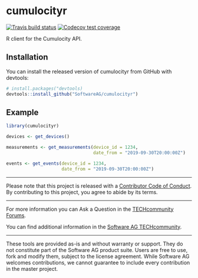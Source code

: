 
<!-- README.md is generated from README.Rmd. Please edit that file -->

# cumulocityr

<!-- badges: start -->

[![Travis build
status](https://travis-ci.org/SoftwareAG/cumulocityr.svg?branch=master)](https://travis-ci.org/SoftwareAG/cumulocityr)
[![Codecov test
coverage](https://codecov.io/gh/SoftwareAG/cumulocityr/branch/master/graph/badge.svg)](https://codecov.io/gh/SoftwareAG/cumulocityr?branch=master)
<!-- badges: end -->

R client for the Cumulocity API.

## Installation

You can install the released version of cumulocityr from GitHub with
devtools:

``` r
# install.packages("devtools)
devtools::install_github("SoftwareAG/cumulocityr")
```

## Example

``` r
library(cumulocityr)

devices <- get_devices()

measurements <- get_measurements(device_id = 1234,
                                 date_from = "2019-09-30T20:00:00Z")

events <- get_events(device_id = 1234,
                     date_from = "2019-09-30T20:00:00Z")
```

-----

Please note that this project is released with a [Contributor Code of
Conduct](https://github.com/SoftwareAG/cumulocityr/blob/master/.github/CODE_OF_CONDUCT.md).
By contributing to this project, you agree to abide by its terms.
________________
For more information you can Ask a Question in the [TECHcommunity Forums](http://tech.forums.softwareag.com/techjforum/forums/list.page?product=cumulocity).

You can find additional information in the [Software AG TECHcommunity](http://techcommunity.softwareag.com/home/-/product/name/cumulocity).
_____________
These tools are provided as-is and without warranty or support. They do
not constitute part of the Software AG product suite. Users are free to
use, fork and modify them, subject to the license agreement. While
Software AG welcomes contributions, we cannot guarantee to include every
contribution in the master project.
